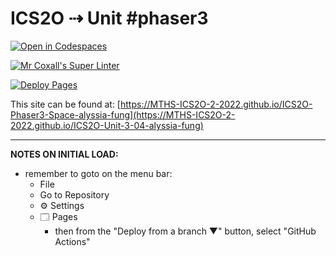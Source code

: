 # ICS2O ⇢ Unit #phaser3

[![Open in Codespaces](https://classroom.github.com/assets/launch-codespace-7f7980b617ed060a017424585567c406b6ee15c891e84e1186181d67ecf80aa0.svg)](https://classroom.github.com/open-in-codespaces?assignment_repo_id=10843462)

[![Mr Coxall's Super Linter](https://github.com/MTHS-ICS2O-2-2022/ICS2O-Unit-3-04-alyssia-fung/workflows/Mr%20Coxall's%20Super%20Linter/badge.svg)](https://github.com/MTHS-ICS2O-2-2022/ICS2O-Unit-3-04-alyssia-fung/actions)

[![Deploy Pages](https://github.com/MTHS-ICS2O-2-2022/ICS2O-Unit-3-04-alyssia-fung/workflows/Deploy%20Pages/badge.svg)](https://github.com/MTHS-ICS2O-2-2022/ICS2O-Unit-3-04-alyssia-fung/actions)

This site can be found at: [https://MTHS-ICS2O-2-2022.github.io/ICS2O-Phaser3-Space-alyssia-fung](https://MTHS-ICS2O-2-2022.github.io/ICS2O-Unit-3-04-alyssia-fung)

---

**NOTES ON INITIAL LOAD:**
- remember to goto on the menu bar:
  - File
  - Go to Repository
  - ⚙ Settings
  - 🗔 Pages
    - then from the "Deploy from a branch ▼" button, select "GitHub Actions"
